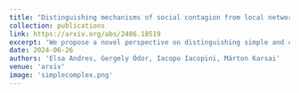 ```yaml
---
title: "Distinguishing mechanisms of social contagion from local network view"
collection: publications
link: https://arxiv.org/abs/2406.18519
excerpt: 'We propose a novel perspective on distinguishing simple and complex contagion processes at the egocentric level.'
date: 2024-06-26
authors: 'Elsa Andres, Gergely Ódor, Iacopo Iacopini, Márton Karsai'
venue: 'arxiv'
image: 'simplecomplex.png'
---
```

